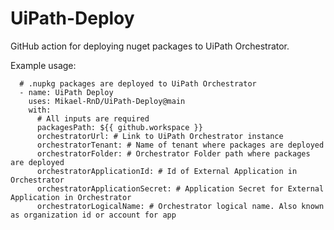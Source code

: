 # UiPath-Deploy
GitHub action for deploying nuget packages to UiPath Orchestrator. 

Example usage:

      # .nupkg packages are deployed to UiPath Orchestrator
      - name: UiPath Deploy
        uses: Mikael-RnD/UiPath-Deploy@main
        with:
          # All inputs are required
          packagesPath: ${{ github.workspace }}
          orchestratorUrl: # Link to UiPath Orchestrator instance
          orchestratorTenant: # Name of tenant where packages are deployed
          orchestratorFolder: # Orchestrator Folder path where packages are deployed
          orchestratorApplicationId: # Id of External Application in Orchestrator
          orchestratorApplicationSecret: # Application Secret for External Application in Orchestrator
          orchestratorLogicalName: # Orchestrator logical name. Also known as organization id or account for app
